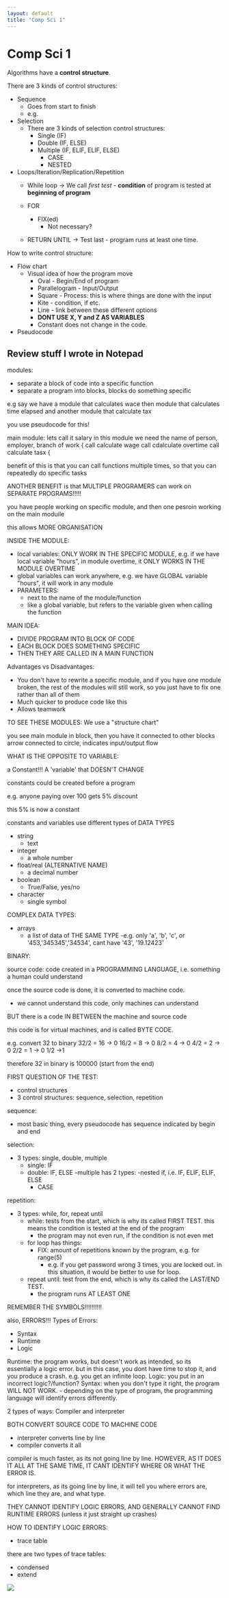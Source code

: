 ```yaml
---
layout: default
title: "Comp Sci 1"
---
```

# Comp Sci 1

Algorithms have a **control structure**.

There are 3 kinds of control structures: 
- Sequence
	- Goes from start to finish
	- e.g.
- Selection
	- There are 3 kinds of selection control structures:
		- Single (IF)
		- Double (IF, ELSE)
		- Multiple (IF, ELIF, ELIF, ELSE)
			- CASE
			- NESTED
- Loops/Iteration/Replication/Repetition
	- While loop -> We call *first test* - **condition** of program is tested at **beginning of program**
	- FOR
		- FIX(ed)
			- Not necessary?

	- RETURN UNTIL -> Test last - program runs at least one time.

How to write control structure:
- Flow chart
	- Visual idea of how the program move
		- Oval - Begin/End of program
		- Parallelogram - Input/Output
		- Square - Process: this is where things are done with the input
		- Kite - condition, if etc.
		- Line - link between these different options
		- **DONT USE X, Y and Z AS VARIABLES**
		- Constant does not change in the code.
- Pseudocode


## Review stuff I wrote in Notepad

modules:
- separate a block of code into a specific function
- separate a program into blocks, blocks do something specific

e.g say we have a module that calculates wace
then module that calculates time elapsed
and another module that calculate tax

you use pseudocode for this!

main module: lets call it salary
in this module we need the name of person, employer, branch of work
{
call calculate wage
call cdalculate overtime
call calculate tasx
{

benefit of this is that you can call functions multiple times, so that you can repeatedly do specific tasks

ANOTHER BENEFIT is that MULTIPLE PROGRAMERS can work on SEPARATE PROGRAMS!!!!!

you have people working on specific module, and then one pesroin working on the main moduile

this allows MORE ORGANISATION

INSIDE THE MODULE:
- local variables: ONLY WORK IN THE SPECIFIC MODULE, e.g. if we have local variable "hours", in module overtime, it ONLY WORKS IN THE MODULE OVERTIME
- global variables can work anywhere, e.g. we have GLOBAL variable "hours", it will work in any module
- PARAMETERS: 
	- next to the name of the module/function
	- like a global variable, but refers to the variable given when calling the function

MAIN IDEA: 
- DIVIDE PROGRAM INTO BLOCK OF CODE
- EACH BLOCK DOES SOMETHING SPECIFIC
- THEN THEY ARE CALLED IN A MAIN FUNCTION

Advantages vs Disadvantages:
- You don't have to rewrite a specific module, and if you have one module broken, the rest of the modules will still work, so you just have to fix one rather than all of them
- Much quicker to produce code like this
- Allows teamwork

TO SEE THESE MODULES:
We use a "structure chart"

you see main module in block, then you have it connected to other blocks
arrow connected to circle, indicates input/output flow

WHAT IS THE OPPOSITE TO VARIABLE:

a Constant!!! A 'variable' that DOESN'T CHANGE

constants could be created before a program

e.g. anyone paying over 100 gets 5% discount

this 5% is now a constant

constants and variables use different types of DATA TYPES
- string
	- text
- integer
	- a whole number
- float/real (ALTERNATIVE NAME)
	- a decimal number
- boolean
	- True/False, yes/no
- character
	- single symbol

COMPLEX DATA TYPES:
- arrays
	- a list of data of THE SAME TYPE
	-e.g. only 'a', 'b', 'c', or '453,'345345','34534', cant have '43', '19.12423'

BINARY:

source code: code created in a PROGRAMMING LANGUAGE, i.e. something a human could understand

once the source code is done, it is converted to machine code.
- we cannot understand this code, only machines can understand

BUT there is a code IN BETWEEN the machine and source code

this code is for virtual machines, and is called BYTE CODE.

e.g. convert 32 to binary
32/2 = 16 -> 0
16/2 = 8 -> 0
8/2 = 4 -> 0
4/2 = 2 -> 0
2/2 = 1 -> 0
1/2 ->1

therefore 32 in binary is 100000 (start from the end)

FIRST QUESTION OF THE TEST:
- control structures
- 3 control structures: sequence, selection, repetition

sequence:
- most basic thing, every pseudocode has sequence indicated by begin and end

selection:
- 3 types: single, double, multiple
	- single: IF
	- double: IF, ELSE
	-multiple has 2 types:
		-nested if, i.e. IF, ELIF, ELIF, ELSE
		- CASE


repetition:
- 3 types: while, for, repeat until
	- while: tests from the start, which is why its called FIRST TEST. this means the condition is tested at the end of the program
		- the program may not even run, if the condition is not even met
	- for loop has things:
		- FIX: amount of repetitions known by the program, e.g. for range(5)
			- e.g. if you get password wrong 3 times, you are locked out. in this situation, it would be better to use for loop.
	- repeat until: test from the end, which is why its called the LAST/END TEST.
		- the program runs AT LEAST ONE

REMEMBER THE SYMBOLS!!!!!!!!!!

also, ERRORS!!!
Types of Errors:
- Syntax
- Runtime
- Logic

Runtime: the program works, but doesn't work as intended, so its essentially a logic error. but in this case, you dont have time to stop it, and you produce a crash. e.g. you get an infinite loop.
Logic: you put in an incorrect logic?/function?
Syntax: when you don't type it right, the program WILL NOT WORK.
	- depending on the type of program, the programming language will identify errors differently.

2 types of ways: Compiler and interpreter

BOTH CONVERT SOURCE CODE TO MACHINE CODE

- interpreter converts line by line
- compiler converts it all

compiler is much faster, as its not going line by line. HOWEVER, AS IT DOES IT ALL AT THE SAME TIME, IT CANT IDENTIFY WHERE OR WHAT THE ERROR IS.

for interpreters, as its going line by line, it will tell you where errors are, which line they are, and what type.

THEY CANNOT IDENTIFY LOGIC ERRORS, AND GENERALLY CANNOT FIND RUNTIME ERRORS (unless it just straight up crashes)


HOW TO IDENTIFY LOGIC ERRORS:
- trace table

there are two types of trace tables:
- condensed
- extend


![](000_Files/structure%20chart.png)

